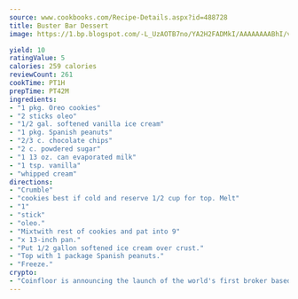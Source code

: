 ```yaml
---
source: www.cookbooks.com/Recipe-Details.aspx?id=488728
title: Buster Bar Dessert
image: https://1.bp.blogspot.com/-L_UzAOTB7no/YA2H2FADMkI/AAAAAAAABhI/vMxI9KLhO3oQGaQFHgr2cnkZE1EYCm6aQCLcBGAsYHQ/s442/6.png

yield: 10
ratingValue: 5
calories: 259 calories
reviewCount: 261
cookTime: PT1H
prepTime: PT42M
ingredients:
- "1 pkg. Oreo cookies"
- "2 sticks oleo"
- "1/2 gal. softened vanilla ice cream"
- "1 pkg. Spanish peanuts"
- "2/3 c. chocolate chips"
- "2 c. powdered sugar"
- "1 13 oz. can evaporated milk"
- "1 tsp. vanilla"
- "whipped cream"
directions:
- "Crumble"
- "cookies best if cold and reserve 1/2 cup for top. Melt"
- "1"
- "stick"
- "oleo."
- "Mixtwith rest of cookies and pat into 9"
- "x 13-inch pan."
- "Put 1/2 gallon softened ice cream over crust."
- "Top with 1 package Spanish peanuts."
- "Freeze."
crypto:
- "Coinfloor is announcing the launch of the world's first broker based bitcoin marketplace."
---
```


